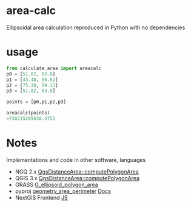 # area-calc
Ellipsoidal area calculation reproduced in Python with no dependencies

# usage

```python
from calculate_area import areacalc
p0 = [51.82, 63.8]
p1 = [43.48, 55.62]
p2 = [75.38, 59.13]
p3 = [51.82, 63.8]

points = [p0,p1,p2,p3]

areacalc(points)
>730215205638.4752
```

# Notes
Implementations and code in other software, languages

* NGQ 2.x [QgsDistanceArea::computePolygonArea](https://github.com/nextgis/nextgisqgis/blob/424126701151c25879a8ecfb17b387a346129f1c/src/core/qgsdistancearea.cpp#L889)
* QGIS 3.x [QgsDistanceArea::computePolygonArea](https://github.com/qgis/QGIS/blob/master/src/core/qgsdistancearea.cpp#L1022)
* GRASS [G_ellipsoid_polygon_area](https://github.com/OSGeo/grass/blob/53eda832018485b0d02f94755c8cca9c499c528d/lib/gis/area_poly1.c)
* pyproj [geometry_area_perimeter](https://github.com/pyproj4/pyproj/blob/17886ea3a8b0aac9cc1f7d33275e8e2850a65463/pyproj/geod.py#L517) [Docs](https://pyproj4.github.io/pyproj/stable/api/geod.html#pyproj.Geod.geometry_area_perimeter)
* NextGIS Frontend [JS](https://github.com/nextgis/nextgis_frontend/tree/master/packages/area)


